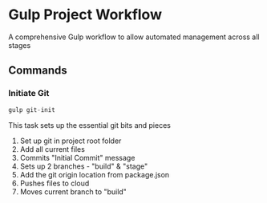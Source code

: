 # Gulp Project Workflow
A comprehensive Gulp workflow to allow automated management across all stages


## Commands

### Initiate Git

```javascript
gulp git-init
```

This task sets up the essential git bits and pieces

1. Set up git in project root folder
2. Add all current files
3. Commits "Initial Commit" message
4. Sets up 2 branches - "build" & "stage"
5. Add the git origin location from package.json
6. Pushes files to cloud
7. Moves current branch to "build"
